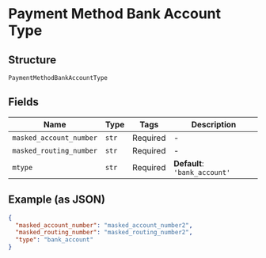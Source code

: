 
# Payment Method Bank Account Type

## Structure

`PaymentMethodBankAccountType`

## Fields

| Name | Type | Tags | Description |
|  --- | --- | --- | --- |
| `masked_account_number` | `str` | Required | - |
| `masked_routing_number` | `str` | Required | - |
| `mtype` | `str` | Required | **Default**: `'bank_account'` |

## Example (as JSON)

```json
{
  "masked_account_number": "masked_account_number2",
  "masked_routing_number": "masked_routing_number2",
  "type": "bank_account"
}
```

